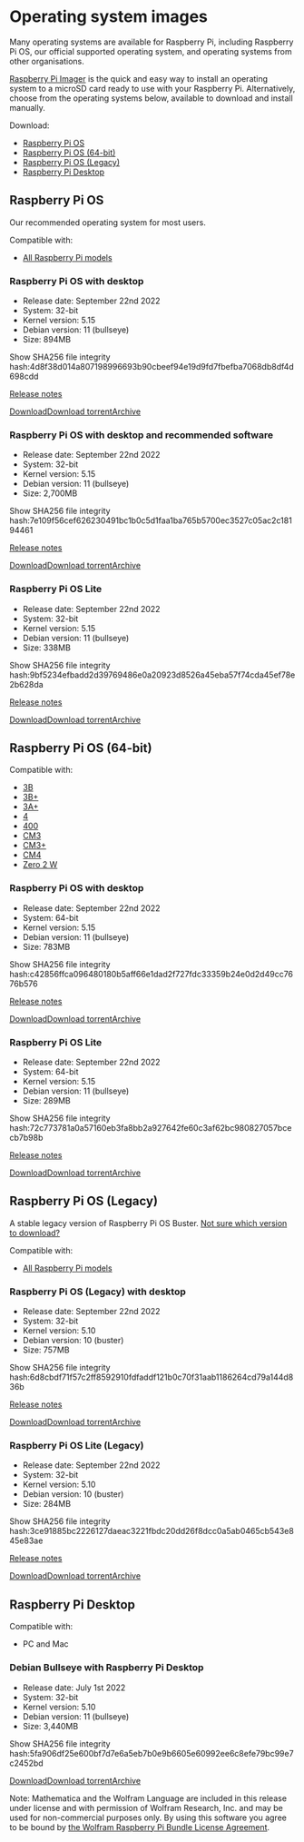 Operating system images
==========

Many operating systems are available for Raspberry Pi, including Raspberry Pi OS, our official supported operating system, and operating systems from other organisations.

[Raspberry Pi Imager](/software/) is the quick and easy way to install an operating system to a microSD card ready to use with your Raspberry Pi. Alternatively, choose from the operating systems below, available to download and install manually.

Download:

* [Raspberry Pi OS](#raspberry-pi-os-32-bit)
* [Raspberry Pi OS (64-bit)](#raspberry-pi-os-64-bit)
* [Raspberry Pi OS (Legacy)](#raspberry-pi-os-legacy)
* [Raspberry Pi Desktop](#raspberry-pi-desktop)

Raspberry Pi OS
----------

Our recommended operating system for most users.

Compatible with:

* [All Raspberry Pi models](/products/)

### Raspberry Pi OS with desktop ###

* Release date: September 22nd 2022
* System: 32-bit
* Kernel version: 5.15
* Debian version: 11 (bullseye)
* Size: 894MB

Show SHA256 file integrity hash:4d8f38d014a807198996693b90cbeef94e19d9fd7fbefba7068db8df4d698cdd

[Release notes](https://downloads.raspberrypi.org/raspios_armhf/release_notes.txt)

[Download](https://downloads.raspberrypi.org/raspios_armhf/images/raspios_armhf-2022-09-26/2022-09-22-raspios-bullseye-armhf.img.xz)[Download torrent](https://downloads.raspberrypi.org/raspios_armhf/images/raspios_armhf-2022-09-26/2022-09-22-raspios-bullseye-armhf.img.xz.torrent)[Archive](https://downloads.raspberrypi.org/raspios_armhf/images/)

### Raspberry Pi OS with desktop and recommended software ###

* Release date: September 22nd 2022
* System: 32-bit
* Kernel version: 5.15
* Debian version: 11 (bullseye)
* Size: 2,700MB

Show SHA256 file integrity hash:7e109f56cef626230491bc1b0c5d1faa1ba765b5700ec3527c05ac2c18194461

[Release notes](https://downloads.raspberrypi.org/raspios_full_armhf/release_notes.txt)

[Download](https://downloads.raspberrypi.org/raspios_full_armhf/images/raspios_full_armhf-2022-09-26/2022-09-22-raspios-bullseye-armhf-full.img.xz)[Download torrent](https://downloads.raspberrypi.org/raspios_full_armhf/images/raspios_full_armhf-2022-09-26/2022-09-22-raspios-bullseye-armhf-full.img.xz.torrent)[Archive](https://downloads.raspberrypi.org/raspios_full_armhf/images/)

### Raspberry Pi OS Lite ###

* Release date: September 22nd 2022
* System: 32-bit
* Kernel version: 5.15
* Debian version: 11 (bullseye)
* Size: 338MB

Show SHA256 file integrity hash:9bf5234efbadd2d39769486e0a20923d8526a45eba57f74cda45ef78e2b628da

[Release notes](https://downloads.raspberrypi.org/raspios_lite_armhf/release_notes.txt)

[Download](https://downloads.raspberrypi.org/raspios_lite_armhf/images/raspios_lite_armhf-2022-09-26/2022-09-22-raspios-bullseye-armhf-lite.img.xz)[Download torrent](https://downloads.raspberrypi.org/raspios_lite_armhf/images/raspios_lite_armhf-2022-09-26/2022-09-22-raspios-bullseye-armhf-lite.img.xz.torrent)[Archive](https://downloads.raspberrypi.org/raspios_lite_armhf/images/)

Raspberry Pi OS (64-bit)
----------

Compatible with:

* [3B](/products/raspberry-pi-3-model-b/)
* [3B+](/products/raspberry-pi-3-model-b-plus/)
* [3A+](/products/raspberry-pi-3-model-a-plus/)
* [4](/products/raspberry-pi-4-model-b/)
* [400](/products/raspberry-pi-400/)
* [CM3](/products/compute-module-io-board-v3/)
* [CM3+](/products/compute-module-3-plus/)
* [CM4](/products/compute-module-4/)
* [Zero 2 W](/products/raspberry-pi-zero-2-w/)

### Raspberry Pi OS with desktop ###

* Release date: September 22nd 2022
* System: 64-bit
* Kernel version: 5.15
* Debian version: 11 (bullseye)
* Size: 783MB

Show SHA256 file integrity hash:c42856ffca096480180b5aff66e1dad2f727fdc33359b24e0d2d49cc7676b576

[Release notes](https://downloads.raspberrypi.org/raspios_arm64/release_notes.txt)

[Download](https://downloads.raspberrypi.org/raspios_arm64/images/raspios_arm64-2022-09-26/2022-09-22-raspios-bullseye-arm64.img.xz)[Download torrent](https://downloads.raspberrypi.org/raspios_arm64/images/raspios_arm64-2022-09-26/2022-09-22-raspios-bullseye-arm64.img.xz.torrent)[Archive](https://downloads.raspberrypi.org/raspios_arm64/images/)

### Raspberry Pi OS Lite ###

* Release date: September 22nd 2022
* System: 64-bit
* Kernel version: 5.15
* Debian version: 11 (bullseye)
* Size: 289MB

Show SHA256 file integrity hash:72c773781a0a57160eb3fa8bb2a927642fe60c3af62bc980827057bcecb7b98b

[Release notes](https://downloads.raspberrypi.org/raspios_lite_arm64/release_notes.txt)

[Download](https://downloads.raspberrypi.org/raspios_lite_arm64/images/raspios_lite_arm64-2022-09-26/2022-09-22-raspios-bullseye-arm64-lite.img.xz)[Download torrent](https://downloads.raspberrypi.org/raspios_lite_arm64/images/raspios_lite_arm64-2022-09-26/2022-09-22-raspios-bullseye-arm64-lite.img.xz.torrent)[Archive](https://downloads.raspberrypi.org/raspios_lite_arm64/images/)

Raspberry Pi OS (Legacy)
----------

A stable legacy version of Raspberry Pi OS Buster.
[Not sure which version to download?](/news/new-old-functionality-with-raspberry-pi-os-legacy/)

Compatible with:

* [All Raspberry Pi models](/products/)

### Raspberry Pi OS (Legacy) with desktop ###

* Release date: September 22nd 2022
* System: 32-bit
* Kernel version: 5.10
* Debian version: 10 (buster)
* Size: 757MB

Show SHA256 file integrity hash:6d8cbdf71f57c2ff8592910fdfaddf121b0c70f31aab1186264cd79a144d836b

[Release notes](https://downloads.raspberrypi.org/raspios_oldstable_armhf/release_notes.txt)

[Download](https://downloads.raspberrypi.org/raspios_oldstable_armhf/images/raspios_oldstable_armhf-2022-09-26/2022-09-22-raspios-buster-armhf.img.xz)[Download torrent](https://downloads.raspberrypi.org/raspios_oldstable_armhf/images/raspios_oldstable_armhf-2022-09-26/2022-09-22-raspios-buster-armhf.img.xz.torrent)[Archive](https://downloads.raspberrypi.org/raspios_oldstable_armhf/images/)

### Raspberry Pi OS Lite (Legacy) ###

* Release date: September 22nd 2022
* System: 32-bit
* Kernel version: 5.10
* Debian version: 10 (buster)
* Size: 284MB

Show SHA256 file integrity hash:3ce91885bc2226127daeac3221fbdc20dd26f8dcc0a5ab0465cb543e845e83ae

[Release notes](https://downloads.raspberrypi.org/raspios_oldstable_lite_armhf/release_notes.txt)

[Download](https://downloads.raspberrypi.org/raspios_oldstable_lite_armhf/images/raspios_oldstable_lite_armhf-2022-09-26/2022-09-22-raspios-buster-armhf-lite.img.xz)[Download torrent](https://downloads.raspberrypi.org/raspios_oldstable_lite_armhf/images/raspios_oldstable_lite_armhf-2022-09-26/2022-09-22-raspios-buster-armhf-lite.img.xz.torrent)[Archive](https://downloads.raspberrypi.org/raspios_oldstable_lite_armhf/images/)

Raspberry Pi Desktop
----------

Compatible with:

* PC and Mac

### Debian Bullseye with Raspberry Pi Desktop ###

* Release date: July 1st 2022
* System: 32-bit
* Kernel version: 5.10
* Debian version: 11 (bullseye)
* Size: 3,440MB

Show SHA256 file integrity hash:5fa906df25e600bf7d7e6a5eb7b0e9b6605e60992ee6c8efe79bc99e7c2452bd

[Download](https://downloads.raspberrypi.org/rpd_x86/images/rpd_x86-2022-07-04/2022-07-01-raspios-bullseye-i386.iso)[Download torrent](https://downloads.raspberrypi.org/rpd_x86/images/rpd_x86-2022-07-04/2022-07-01-raspios-bullseye-i386.iso.torrent)[Archive](https://downloads.raspberrypi.org/rpd_x86/images/)

Note: Mathematica and the Wolfram Language are included in this release under license and with permission of Wolfram Research, Inc. and may be used for non-commercial purposes only. By using this software you agree to be bound by [the Wolfram Raspberry Pi Bundle License Agreement](http://www.wolfram.com/legal/agreements/wolfram-mathematica-raspberry-pi.html).

